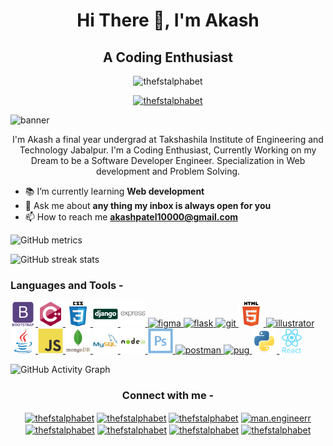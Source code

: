 
<!-- Main headlines -->
<h1 align="center">Hi There 👋, I'm Akash</h1>
<h2 align="center">A Coding Enthusiast</h2>

<!-- profile viwes -->
<p align="center"> <img src="https://komarev.com/ghpvc/?username=thefstalphabet&label=Profile%20views&color=0e75b6&style=flat" alt="thefstalphabet" /> </p>
<!-- twitter followers -->
<p align="center"> <a href="https://twitter.com/thefstalphabet" target="blank"><img src="https://img.shields.io/twitter/follow/thefstalphabet?logo=twitter&style=for-the-badge" alt="thefstalphabet" /></a> </p>

<!-- banner -->
![banner](https://user-images.githubusercontent.com/69709410/130318774-bf7f0b95-a53f-4dc6-a659-e9225c8387b8.png)

<!-- little bio about me -->
<p align="center">I'm Akash a final year undergrad at Takshashila Institute of Engineering and Technology Jabalpur. I'm a Coding Enthusiast, Currently Working on my Dream to be a Software Developer Engineer. Specialization in Web development and Problem Solving.</p>

<!-- some frequently asked questions -->
- 📚 I’m currently learning **Web development**
- 💬 Ask me about **any thing my inbox is always open for you**
- 📫 How to reach me **akashpatel10000@gmail.com**

<!-- matrics -->
![GitHub metrics](https://metrics.lecoq.io/thefstalphabet)  
<!-- strick stats -->
![GitHub streak stats](https://github-readme-streak-stats.herokuapp.com/?user=thefstalphabet) 

<!-- language that i know -->
<h3 center="center">Languages and Tools -</h3>
<p center="center"> <a href="https://getbootstrap.com" target="_blank"> <img src="https://raw.githubusercontent.com/devicons/devicon/master/icons/bootstrap/bootstrap-plain-wordmark.svg" alt="bootstrap" width="40" height="40"/> </a> <a href="https://www.w3schools.com/cpp/" target="_blank"> <img src="https://raw.githubusercontent.com/devicons/devicon/master/icons/cplusplus/cplusplus-original.svg" alt="cplusplus" width="40" height="40"/> </a> <a href="https://www.w3schools.com/css/" target="_blank"> <img src="https://raw.githubusercontent.com/devicons/devicon/master/icons/css3/css3-original-wordmark.svg" alt="css3" width="40" height="40"/> </a> <a href="https://www.djangoproject.com/" target="_blank"> <img src="https://raw.githubusercontent.com/devicons/devicon/master/icons/django/django-original.svg" alt="django" width="40" height="40"/> </a> <a href="https://expressjs.com" target="_blank"> <img src="https://raw.githubusercontent.com/devicons/devicon/master/icons/express/express-original-wordmark.svg" alt="express" width="40" height="40"/> </a> <a href="https://www.figma.com/" target="_blank"> <img src="https://www.vectorlogo.zone/logos/figma/figma-icon.svg" alt="figma" width="40" height="40"/> </a> <a href="https://flask.palletsprojects.com/" target="_blank"> <img src="https://www.vectorlogo.zone/logos/pocoo_flask/pocoo_flask-icon.svg" alt="flask" width="40" height="40"/> </a> <a href="https://git-scm.com/" target="_blank"> <img src="https://www.vectorlogo.zone/logos/git-scm/git-scm-icon.svg" alt="git" width="40" height="40"/> </a> <a href="https://www.w3.org/html/" target="_blank"> <img src="https://raw.githubusercontent.com/devicons/devicon/master/icons/html5/html5-original-wordmark.svg" alt="html5" width="40" height="40"/> </a> <a href="https://www.adobe.com/in/products/illustrator.html" target="_blank"> <img src="https://www.vectorlogo.zone/logos/adobe_illustrator/adobe_illustrator-icon.svg" alt="illustrator" width="40" height="40"/> </a> <a href="https://www.java.com" target="_blank"> <img src="https://raw.githubusercontent.com/devicons/devicon/master/icons/java/java-original.svg" alt="java" width="40" height="40"/> </a> <a href="https://developer.mozilla.org/en-US/docs/Web/JavaScript" target="_blank"> <img src="https://raw.githubusercontent.com/devicons/devicon/master/icons/javascript/javascript-original.svg" alt="javascript" width="40" height="40"/> </a> <a href="https://www.mongodb.com/" target="_blank"> <img src="https://raw.githubusercontent.com/devicons/devicon/master/icons/mongodb/mongodb-original-wordmark.svg" alt="mongodb" width="40" height="40"/> </a> <a href="https://www.mysql.com/" target="_blank"> <img src="https://raw.githubusercontent.com/devicons/devicon/master/icons/mysql/mysql-original-wordmark.svg" alt="mysql" width="40" height="40"/> </a> <a href="https://nodejs.org" target="_blank"> <img src="https://raw.githubusercontent.com/devicons/devicon/master/icons/nodejs/nodejs-original-wordmark.svg" alt="nodejs" width="40" height="40"/> </a> <a href="https://www.photoshop.com/en" target="_blank"> <img src="https://raw.githubusercontent.com/devicons/devicon/master/icons/photoshop/photoshop-line.svg" alt="photoshop" width="40" height="40"/> </a> <a href="https://postman.com" target="_blank"> <img src="https://www.vectorlogo.zone/logos/getpostman/getpostman-icon.svg" alt="postman" width="40" height="40"/> </a> <a href="https://pugjs.org" target="_blank"> <img src="https://cdn.worldvectorlogo.com/logos/pug.svg" alt="pug" width="40" height="40"/> </a> <a href="https://www.python.org" target="_blank"> <img src="https://raw.githubusercontent.com/devicons/devicon/master/icons/python/python-original.svg" alt="python" width="40" height="40"/> </a> <a href="https://reactjs.org/" target="_blank"> <img src="https://raw.githubusercontent.com/devicons/devicon/master/icons/react/react-original-wordmark.svg" alt="react" width="40" height="40"/> </a> </p>

<!-- graph -->
![GitHub Activity Graph](https://activity-graph.herokuapp.com/graph?username=thefstalphabet)  

<!-- profiles link -->
<h3 align="center">Connect with me -</h3>
<p align="center">
<a href="https://codepen.io/thefstalphabet" target="blank"><img align="center" src="https://raw.githubusercontent.com/rahuldkjain/github-profile-readme-generator/master/src/images/icons/Social/codepen.svg" alt="thefstalphabet" height="30" width="40" /></a>
<a href="https://twitter.com/thefstalphabet" target="blank"><img align="center" src="https://raw.githubusercontent.com/rahuldkjain/github-profile-readme-generator/master/src/images/icons/Social/twitter.svg" alt="thefstalphabet" height="30" width="40" /></a>
<a href="https://linkedin.com/in/thefstalphabet" target="blank"><img align="center" src="https://raw.githubusercontent.com/rahuldkjain/github-profile-readme-generator/master/src/images/icons/Social/linked-in-alt.svg" alt="thefstalphabet" height="30" width="40" /></a>
<a href="https://instagram.com/man.engineerr" target="blank"><img align="center" src="https://raw.githubusercontent.com/rahuldkjain/github-profile-readme-generator/master/src/images/icons/Social/instagram.svg" alt="man.engineerr" height="30" width="40" /></a>
<a href="https://www.codechef.com/users/thefstalphabet" target="blank"><img align="center" src="https://cdn.jsdelivr.net/npm/simple-icons@3.1.0/icons/codechef.svg" alt="thefstalphabet" height="30" width="40" /></a>
<a href="https://www.hackerrank.com/thefstalphabet" target="blank"><img align="center" src="https://raw.githubusercontent.com/rahuldkjain/github-profile-readme-generator/master/src/images/icons/Social/hackerrank.svg" alt="thefstalphabet" height="30" width="40" /></a>
<a href="https://codeforces.com/profile/thefstalphabet" target="blank"><img align="center" src="https://cdn.jsdelivr.net/npm/simple-icons@3.0.1/icons/codeforces.svg" alt="thefstalphabet" height="30" width="40" /></a>
<a href="https://www.leetcode.com/thefstalphabet" target="blank"><img align="center" src="https://raw.githubusercontent.com/rahuldkjain/github-profile-readme-generator/master/src/images/icons/Social/leet-code.svg" alt="thefstalphabet" height="30" width="40" /></a>
</p>

